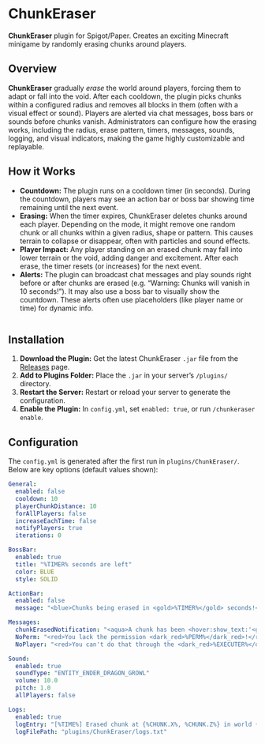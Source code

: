 ChunkEraser
========

**ChunkEraser** plugin for Spigot/Paper.  Creates an exciting Minecraft minigame by randomly erasing chunks around players.

## Overview

**ChunkEraser** gradually *erase* the world around players, forcing them to adapt or fall into the void. After each cooldown, the plugin picks chunks within a configured radius and removes all blocks in them (often with a visual effect or sound). Players are alerted via chat messages, boss bars or sounds before chunks vanish. Administrators can configure how the erasing works, including the radius, erase pattern, timers, messages, sounds, logging, and visual indicators, making the game highly customizable and replayable.

## How it Works

- **Countdown:** The plugin runs on a cooldown timer (in seconds). During the countdown, players may see an action bar or boss bar showing time remaining until the next event.
- **Erasing:** When the timer expires, ChunkEraser deletes chunks around each player. Depending on the mode, it might remove one random chunk or all chunks within a given radius, shape or pattern. This causes terrain to collapse or disappear, often with particles and sound effects.
- **Player Impact:** Any player standing on an erased chunk may fall into lower terrain or the void, adding danger and excitement. After each erase, the timer resets (or increases) for the next event.
- **Alerts:** The plugin can broadcast chat messages and play sounds right before or after chunks are erased (e.g. “Warning: Chunks will vanish in 10 seconds!”). It may also use a boss bar to visually show the countdown. These alerts often use placeholders (like player name or time) for dynamic info.

<image placeholder>

## Installation  
1. **Download the Plugin:** Get the latest ChunkEraser `.jar` file from the [Releases](#) page.
2. **Add to Plugins Folder:** Place the `.jar` in your server’s `/plugins/` directory.
3. **Restart the Server:** Restart or reload your server to generate the configuration.
4. **Enable the Plugin:** In `config.yml`, set `enabled: true`, or run `/chunkeraser enable`.


## Configuration  
The `config.yml` is generated after the first run in `plugins/ChunkEraser/`. Below are key options (default values shown):

```yaml
General:
  enabled: false
  cooldown: 10
  playerChunkDistance: 10
  forAllPlayers: false
  increaseEachTime: false
  notifyPlayers: true
  iterations: 0

BossBar:
  enabled: true
  title: "%TIMER% seconds are left"
  color: BLUE
  style: SOLID

ActionBar:
  enabled: false
  message: "<blue>Chunks being erased in <gold>%TIMER%</gold> seconds!</blue>"

Messages:
  chunkErasedNotification: "<aqua>A chunk has been <hover:show_text:'<gold>at</gold> <green>%CHUNK.X%</green>, <green>%CHUNK.Z%</green>'>erased!</hover></aqua>"
  NoPerm: "<red>You lack the permission <dark_red>%PERM%</dark_red>!</red>"
  NoPlayer: "<red>You can't do that through the <dark_red>%EXECUTER%</dark_red>!</red>"

Sound:
  enabled: true
  soundType: "ENTITY_ENDER_DRAGON_GROWL"
  volume: 10.0
  pitch: 1.0
  allPlayers: false

Logs:
  enabled: true
  logEntry: "[%TIME%] Erased chunk at {%CHUNK.X%, %CHUNK.Z%} in world {%CHUNK.WORLD%} near player: {%PLAYER%}\n"
  logFilePath: "plugins/ChunkEraser/logs.txt"
```
